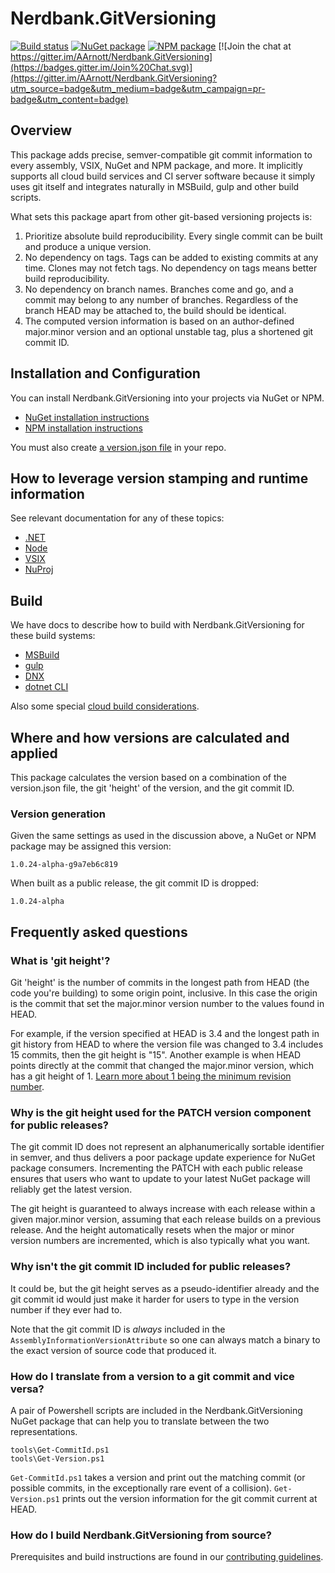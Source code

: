﻿# Nerdbank.GitVersioning

[![Build status](https://ci.appveyor.com/api/projects/status/94wwito7ifg57d65/branch/master?svg=true)](https://ci.appveyor.com/project/AArnott/nerdbank-gitversioning/branch/master)
[![NuGet package](https://img.shields.io/nuget/v/Nerdbank.GitVersioning.svg)](https://nuget.org/packages/Nerdbank.GitVersioning)
[![NPM package](https://img.shields.io/npm/v/nerdbank-gitversioning.svg)](https://www.npmjs.com/package/nerdbank-gitversioning)
[![Join the chat at https://gitter.im/AArnott/Nerdbank.GitVersioning](https://badges.gitter.im/Join%20Chat.svg)](https://gitter.im/AArnott/Nerdbank.GitVersioning?utm_source=badge&utm_medium=badge&utm_campaign=pr-badge&utm_content=badge)

## Overview

This package adds precise, semver-compatible git commit information
to every assembly, VSIX, NuGet and NPM package, and more.
It implicitly supports all cloud build services and CI server software
because it simply uses git itself and integrates naturally in MSBuild, gulp
and other build scripts. 

What sets this package apart from other git-based versioning projects is:

1. Prioritize absolute build reproducibility. Every single commit can be built and produce a unique version.
2. No dependency on tags. Tags can be added to existing commits at any time. Clones may not fetch tags. No dependency on tags means better build reproducibility.
3. No dependency on branch names. Branches come and go, and a commit may belong to any number of branches. Regardless of the branch HEAD may be attached to, the build should be identical.
4. The computed version information is based on an author-defined major.minor version and an optional unstable tag, plus a shortened git commit ID.

## Installation and Configuration

You can install Nerdbank.GitVersioning into your projects via NuGet or NPM.

* [NuGet installation instructions](doc/nuget-acquisition.md)
* [NPM installation instructions](doc/npm-acquisition.md)

You must also create [a version.json file](doc/versionJson.md) in your repo.

## How to leverage version stamping and runtime information

See relevant documentation for any of these topics:

* [.NET](doc/dotnet.md)
* [Node](doc/node.md)
* [VSIX](doc/vsix.md)
* [NuProj](doc/nuproj.md)

## Build

We have docs to describe how to build with Nerdbank.GitVersioning
for these build systems:

* [MSBuild](doc/msbuild.md)
* [gulp](doc/gulp.md)
* [DNX](doc/dotnet-cli.md)
* [dotnet CLI](doc/dotnet-cli.md)

Also some special [cloud build considerations](doc/cloudbuild.md).

## Where and how versions are calculated and applied

This package calculates the version based on a combination of the version.json file,
the git 'height' of the version, and the git commit ID.

### Version generation

Given the same settings as used in the discussion above, a NuGet or NPM package may be
assigned this version: 

    1.0.24-alpha-g9a7eb6c819

When built as a public release, the git commit ID is dropped:

    1.0.24-alpha

## Frequently asked questions

### What is 'git height'?

Git 'height' is the number of commits in the longest path from HEAD (the code you're building)
to some origin point, inclusive. In this case the origin is the commit that set the major.minor
version number to the values found in HEAD.

For example, if the version specified at HEAD is 3.4 and the longest path in git history from HEAD
to where the version file was changed to 3.4 includes 15 commits, then the git height is "15".
Another example is when HEAD points directly at the commit that changed the major.minor version,
which has a git height of 1. [Learn more about 1 being the minimum revision number][GitHeightMinimum].

### Why is the git height used for the PATCH version component for public releases?

The git commit ID does not represent an alphanumerically sortable identifier
in semver, and thus delivers a poor package update experience for NuGet package
consumers. Incrementing the PATCH with each public release ensures that users
who want to update to your latest NuGet package will reliably get the latest
version. 

The git height is guaranteed to always increase with each release within a given major.minor version,
assuming that each release builds on a previous release. And the height automatically resets when
the major or minor version numbers are incremented, which is also typically what you want.

### Why isn't the git commit ID included for public releases?

It could be, but the git height serves as a pseudo-identifier already and the
git commit id would just make it harder for users to type in the version
number if they ever had to.

Note that the git commit ID is *always* included in the 
`AssemblyInformationVersionAttribute` so one can always match a binary to the
exact version of source code that produced it.

### How do I translate from a version to a git commit and vice versa?

A pair of Powershell scripts are included in the Nerdbank.GitVersioning NuGet package
that can help you to translate between the two representations. 

    tools\Get-CommitId.ps1
    tools\Get-Version.ps1

`Get-CommitId.ps1` takes a version and print out the matching commit (or possible commits, in the exceptionally rare event of a collision).
`Get-Version.ps1` prints out the version information for the git commit current at HEAD.

### How do I build Nerdbank.GitVersioning from source?

Prerequisites and build instructions are found in our
[contributing guidelines](CONTRIBUTING.md).

 [semver]: http://semver.org
 [GitHeightMinimum]: https://github.com/AArnott/Nerdbank.GitVersioning/issues/102#issuecomment-269591960
